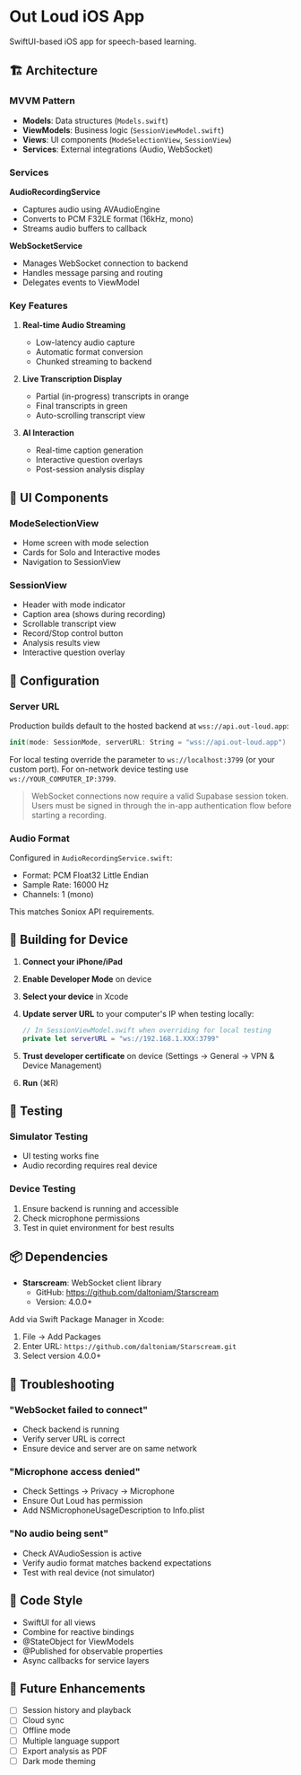 # Out Loud iOS App

SwiftUI-based iOS app for speech-based learning.

## 🏗 Architecture

### MVVM Pattern

- **Models**: Data structures (`Models.swift`)
- **ViewModels**: Business logic (`SessionViewModel.swift`)
- **Views**: UI components (`ModeSelectionView`, `SessionView`)
- **Services**: External integrations (Audio, WebSocket)

### Services

**AudioRecordingService**
- Captures audio using AVAudioEngine
- Converts to PCM F32LE format (16kHz, mono)
- Streams audio buffers to callback

**WebSocketService**
- Manages WebSocket connection to backend
- Handles message parsing and routing
- Delegates events to ViewModel

### Key Features

1. **Real-time Audio Streaming**
   - Low-latency audio capture
   - Automatic format conversion
   - Chunked streaming to backend

2. **Live Transcription Display**
   - Partial (in-progress) transcripts in orange
   - Final transcripts in green
   - Auto-scrolling transcript view

3. **AI Interaction**
   - Real-time caption generation
   - Interactive question overlays
   - Post-session analysis display

## 🎨 UI Components

### ModeSelectionView
- Home screen with mode selection
- Cards for Solo and Interactive modes
- Navigation to SessionView

### SessionView
- Header with mode indicator
- Caption area (shows during recording)
- Scrollable transcript view
- Record/Stop control button
- Analysis results view
- Interactive question overlay

## 🔧 Configuration

### Server URL

Production builds default to the hosted backend at `wss://api.out-loud.app`:
```swift
init(mode: SessionMode, serverURL: String = "wss://api.out-loud.app")
```

For local testing override the parameter to `ws://localhost:3799` (or your custom port).
For on-network device testing use `ws://YOUR_COMPUTER_IP:3799`.

> WebSocket connections now require a valid Supabase session token. Users must be signed in through the in-app authentication flow before starting a recording.

### Audio Format

Configured in `AudioRecordingService.swift`:
- Format: PCM Float32 Little Endian
- Sample Rate: 16000 Hz
- Channels: 1 (mono)

This matches Soniox API requirements.

## 📱 Building for Device

1. **Connect your iPhone/iPad**

2. **Enable Developer Mode** on device

3. **Select your device** in Xcode

4. **Update server URL** to your computer's IP when testing locally:
   ```swift
   // In SessionViewModel.swift when overriding for local testing
   private let serverURL = "ws://192.168.1.XXX:3799"
   ```

5. **Trust developer certificate** on device (Settings → General → VPN & Device Management)

6. **Run** (⌘R)

## 🧪 Testing

### Simulator Testing
- UI testing works fine
- Audio recording requires real device

### Device Testing
1. Ensure backend is running and accessible
2. Check microphone permissions
3. Test in quiet environment for best results

## 📦 Dependencies

- **Starscream**: WebSocket client library
  - GitHub: https://github.com/daltoniam/Starscream
  - Version: 4.0.0+

Add via Swift Package Manager in Xcode:
1. File → Add Packages
2. Enter URL: `https://github.com/daltoniam/Starscream.git`
3. Select version 4.0.0+

## 🐛 Troubleshooting

### "WebSocket failed to connect"
- Check backend is running
- Verify server URL is correct
- Ensure device and server are on same network

### "Microphone access denied"
- Check Settings → Privacy → Microphone
- Ensure Out Loud has permission
- Add NSMicrophoneUsageDescription to Info.plist

### "No audio being sent"
- Check AVAudioSession is active
- Verify audio format matches backend expectations
- Test with real device (not simulator)

## 📝 Code Style

- SwiftUI for all views
- Combine for reactive bindings
- @StateObject for ViewModels
- @Published for observable properties
- Async callbacks for service layers

## 🔮 Future Enhancements

- [ ] Session history and playback
- [ ] Cloud sync
- [ ] Offline mode
- [ ] Multiple language support
- [ ] Export analysis as PDF
- [ ] Dark mode theming
